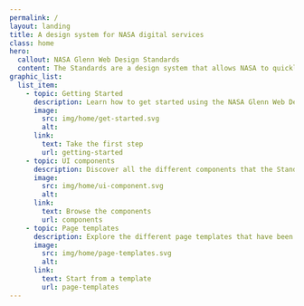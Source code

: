 ```yaml
---
permalink: /
layout: landing
title: A design system for NASA digital services
class: home
hero:
  callout: NASA Glenn Web Design Standards
  content: The Standards are a design system that allows NASA to quickly prototype and deploy digital products using a baseline of design patterns.
graphic_list:
  list_item:
    - topic: Getting Started
      description: Learn how to get started using the NASA Glenn Web Design Standards for your project, regardless of your technical stack.
      image:
        src: img/home/get-started.svg
        alt:
      link:
        text: Take the first step
        url: getting-started
    - topic: UI components
      description: Discover all the different components that the Standards provide as both design and development assets.
      image:
        src: img/home/ui-component.svg
        alt:
      link:
        text: Browse the components
        url: components
    - topic: Page templates
      description: Explore the different page templates that have been created to jump start your product development.
      image:
        src: img/home/page-templates.svg
        alt:
      link:
        text: Start from a template
        url: page-templates
---
```

